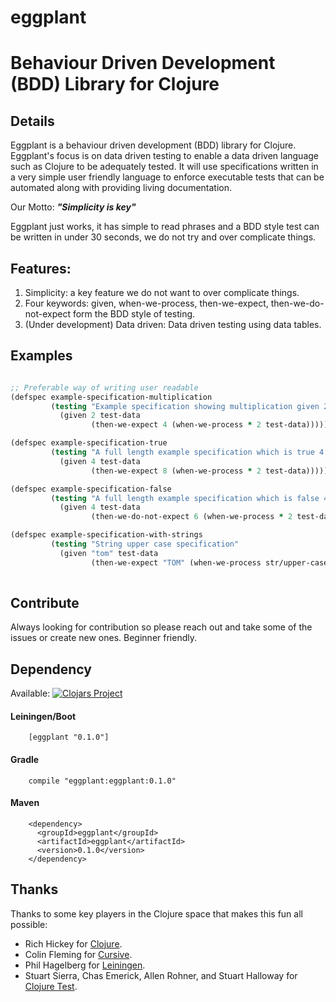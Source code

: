 # eggplant 
# Behaviour Driven Development (BDD) Library for Clojure

## Details

Eggplant is a behaviour driven development (BDD) library for Clojure. Eggplant's focus is on data driven testing to enable a data driven language such as Clojure to be adequately tested. It will use specifications written in a very simple user friendly language to enforce executable tests that can be automated along with providing living documentation. 

Our Motto: **_"Simplicity is key"_**

Eggplant just works, it has simple to read phrases and a BDD style test can be written in under 30 seconds, we do not try and over complicate things.


## Features: 
1. Simplicity: a key feature we do not want to over complicate things.
2. Four keywords: given, when-we-process, then-we-expect, then-we-do-not-expect form the BDD style of testing. 
3. (Under development) Data driven: Data driven testing using data tables. 
 
## Examples

``` clojure

;; Preferable way of writing user readable
(defspec example-specification-multiplication
         (testing "Example specification showing multiplication given 2 when we process 2 * 2 then we expect 4"
           (given 2 test-data
                  (then-we-expect 4 (when-we-process * 2 test-data)))))

(defspec example-specification-true
         (testing "A full length example specification which is true 4 * 2 = 8"
           (given 4 test-data
                  (then-we-expect 8 (when-we-process * 2 test-data)))))

(defspec example-specification-false
         (testing "A full length example specification which is false 4 * 2 = 6 ! False"
           (given 4 test-data
                  (then-we-do-not-expect 6 (when-we-process * 2 test-data)))))

(defspec example-specification-with-strings
         (testing "String upper case specification"
           (given "tom" test-data
                  (then-we-expect "TOM" (when-we-process str/upper-case test-data)))))
    
```
## Contribute

Always looking for contribution so please reach out and take some of the issues or create new ones. Beginner friendly.
 
## Dependency

Available: [![Clojars Project](https://img.shields.io/clojars/v/eggplant.svg)](https://clojars.org/eggplant)

#### Leiningen/Boot
``` 
    [eggplant "0.1.0"] 
```
#### Gradle  
```
    compile "eggplant:eggplant:0.1.0"
```
#### Maven  
```
    <dependency>
      <groupId>eggplant</groupId>
      <artifactId>eggplant</artifactId>
      <version>0.1.0</version>
    </dependency>
```
 
## Thanks

Thanks to some key players in the Clojure space that makes this fun all possible: 
 
- Rich Hickey for [Clojure](http://clojure.org).
- Colin Fleming for [Cursive](https://cursiveclojure.com).
- Phil Hagelberg for [Leiningen](http://leiningen.org).
- Stuart Sierra, Chas Emerick, Allen Rohner, and Stuart Halloway for [Clojure Test](https://clojure.github.io/clojure/clojure.test-api.html).

